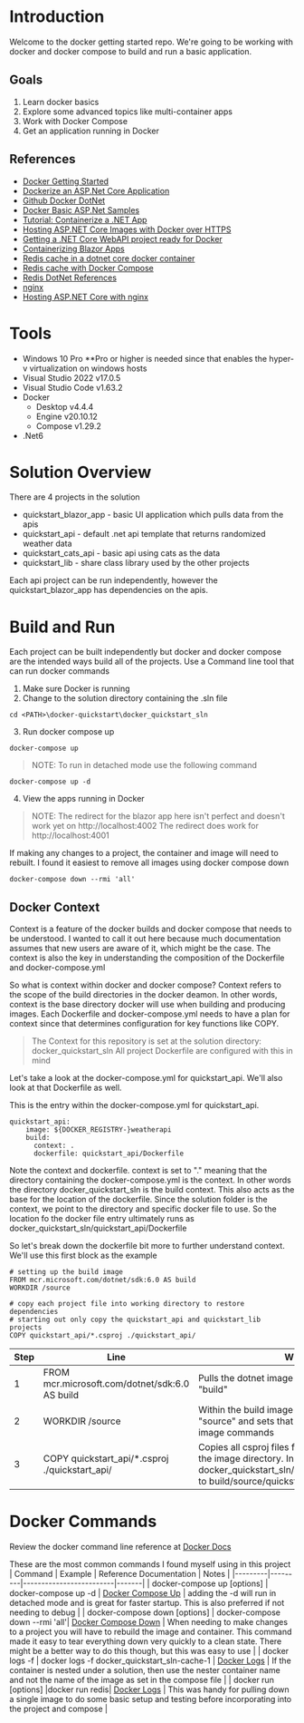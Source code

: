 # Introduction

Welcome to the docker getting started repo.  We're going to be working with docker and docker compose to build and run a basic application.

## Goals

1. Learn docker basics
2. Explore some advanced topics like multi-container apps
3. Work with Docker Compose
4. Get an application running in Docker

## References

- [Docker Getting Started](https://docs.docker.com/get-started/)
- [Dockerize an ASP.Net Core Application](https://docs.docker.com/samples/dotnetcore/)
- [Github Docker DotNet](https://github.com/dotnet/dotnet-docker)
- [Docker Basic ASP.Net Samples](https://github.com/dotnet/dotnet-docker/tree/main/samples/aspnetapp)
- [Tutorial: Containerize a .NET App](https://docs.microsoft.com/en-us/dotnet/core/docker/build-container?tabs=windows)
- [Hosting ASP.NET Core Images with Docker over HTTPS](https://docs.microsoft.com/en-us/aspnet/core/security/docker-https?view=aspnetcore-6.0)
- [Getting a .NET Core WebAPI project ready for Docker](https://microsoft.github.io/AzureTipsAndTricks/blog/tip54.html)
- [Containerizing Blazor Apps](https://chrissainty.com/containerising-blazor-applications-with-docker-containerising-a-blazor-server-app/)
- [Redis cache in a dotnet core docker container](https://dotnetcorecentral.com/blog/redis-cache-in-net-core-docker-container/)
- [Redis cache with Docker Compose](https://geshan.com.np/blog/2022/01/redis-docker/)
- [Redis DotNet References](https://docs.redis.com/latest/rs/references/client_references/client_csharp/)
- [nginx](https://nginx.org/)
- [Hosting ASP.NET Core with nginx](https://docs.microsoft.com/en-us/aspnet/core/host-and-deploy/linux-nginx?view=aspnetcore-6.0)

# Tools

- Windows 10 Pro **Pro or higher is needed since that enables the hyper-v virtualization on windows hosts
- Visual Studio 2022 v17.0.5
- Visual Studio Code v1.63.2
- Docker
    - Desktop v4.4.4
    - Engine v20.10.12
    - Compose v1.29.2
- .Net6

# Solution Overview

There are 4 projects in the solution
- quickstart_blazor_app - basic UI application which pulls data from the apis
- quickstart_api - default .net api template that returns randomized weather data
- quickstart_cats_api - basic api using cats as the data
- quickstart_lib - share class library used by the other projects

Each api project can be run independently, however the quickstart_blazor_app has dependencies on the apis.

# Build and Run

Each project can be built independently but docker and docker compose are the intended ways build all of the projects.  Use a Command line tool that can run docker commands

1. Make sure Docker is running
2. Change to the solution directory containing the .sln file
```
cd <PATH>\docker-quickstart\docker_quickstart_sln
```
3. Run docker compose up
```
docker-compose up
```

> NOTE: To run in detached mode use the following command
```
docker-compose up -d
```

4. View the apps running in Docker

> NOTE: The redirect for the blazor app here isn't perfect and doesn't work yet on http://localhost:4002
> The redirect does work for http://localhost:4001

If making any changes to a project, the container and image will need to rebuilt.  I found it easiest to remove all images using docker compose down
```
docker-compose down --rmi 'all'
```

## Docker Context

Context is a feature of the docker builds and docker compose that needs to be understood.  I wanted to call it out here because much documentation assumes that new users are aware of it, which might be the case.  The context is also the key in understanding the composition of the Dockerfile and docker-compose.yml

So what is context within docker and docker compose?  Context refers to the scope of the build directories in the docker deamon. In other words, context is the base directory docker will use when building and producing images.  Each Dockerfile and docker-compose.yml needs to have a plan for context since that determines configuration for key functions like COPY.

> The Context for this repository is set at the solution directory: docker_quickstart_sln
> All project Dockerfile are configured with this in mind

Let's take a look at the docker-compose.yml for quickstart_api.  We'll also look at that Dockerfile as well.

This is the entry within the docker-compose.yml for quickstart_api.
```
quickstart_api:
    image: ${DOCKER_REGISTRY-}weatherapi
    build:
      context: .
      dockerfile: quickstart_api/Dockerfile
```

Note the context and dockerfile.  context is set to "." meaning that the directory containing the docker-compose.yml is the context.  In other words the directory docker_quickstart_sln is the build context.  This also acts as the base for the location of the dockerfile.  Since the solution folder is the context, we point to the directory and specific docker file to use.  So the location fo the docker file entry ultimately runs as docker_quickstart_sln/quickstart_api/Dockerfile

So let's break down the dockerfile bit more to further understand context.  We'll use this first block as the example
```
# setting up the build image
FROM mcr.microsoft.com/dotnet/sdk:6.0 AS build
WORKDIR /source

# copy each project file into working directory to restore dependencies
# starting out only copy the quickstart_api and quickstart_lib projects
COPY quickstart_api/*.csproj ./quickstart_api/
```

| Step | Line | What does it do? |
|------|------|------------------|
| 1 | FROM mcr.microsoft.com/dotnet/sdk:6.0 AS build | Pulls the dotnet image and sets that with an alias named "build" |
| 2 | WORKDIR /source | Within the build image this creates a directory named "source" and sets that as the current directory for the image commands |
| 3 | COPY quickstart_api/*.csproj ./quickstart_api/ | Copies all csproj files from the build context location to the image directory.  In this instance it is copying docker_quickstart_sln/quickstart_api/quickstart_api.csproj to build/source/quickstart_api |

# Docker Commands

Review the docker command line reference at [Docker Docs](https://docs.docker.com/reference/)

These are the most common commands I found myself using in this project
| Command | Example | Reference Documentation | Notes |
|---------|---------|-------------------------|-------|
| docker-compose up [options] | docker-compose up -d | [Docker Compose Up](https://docs.docker.com/compose/reference/up/) | adding the -d will run in detached mode and is great for faster startup.  This is also preferred if not needing to debug |
| docker-compose down [options] | docker-compose down --rmi 'all'| [Docker Compose Down](https://docs.docker.com/compose/reference/down/) | When needing to make changes to a project you will have to rebuild the image and container.  This command made it easy to tear everything down very quickly to a clean state.  There might be a better way to do this though, but this was easy to use |
| docker logs -f <container-name> | docker logs -f docker_quickstart_sln-cache-1 | [Docker Logs](https://docs.docker.com/engine/reference/commandline/logs/) | If the container is nested under a solution, then use the nester container name and not the name of the image as set in the compose file |
| docker run [options] <image-name> |docker run redis| [Docker Logs](https://docs.docker.com/engine/reference/commandline/logs/) | This was handy for pulling down a single image to do some basic setup and testing before incorporating into the project and compose |